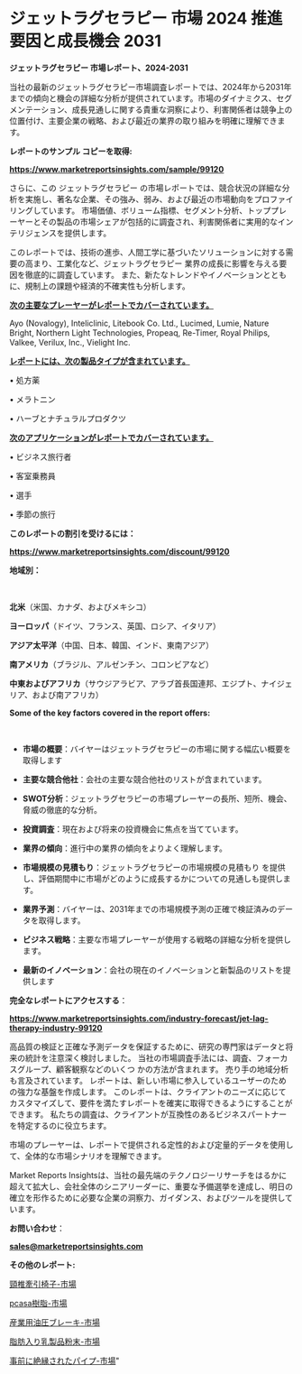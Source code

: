 # ジェットラグセラピー 市場 2024 推進要因と成長機会 2031

<strong>ジェットラグセラピー 市場レポート、2024-2031</strong>

当社の最新のジェットラグセラピー市場調査レポートでは、2024年から2031年までの傾向と機会の詳細な分析が提供されています。市場のダイナミクス、セグメンテーション、成長見通しに関する貴重な洞察により、利害関係者は競争上の位置付け、主要企業の戦略、および最近の業界の取り組みを明確に理解できます。



<strong>レポートのサンプル コピーを取得:</strong> <a href=https://www.marketreportsinsights.com/sample/99120>

<strong><u>https://www.marketreportsinsights.com/sample/99120</u></strong></a>

さらに、この ジェットラグセラピー の市場レポートでは、競合状況の詳細な分析を実施し、著名な企業、その強み、弱み、および最近の市場動向をプロファイリングしています。 市場価値、ボリューム指標、セグメント分析、トッププレーヤーとその製品の市場シェアが包括的に調査され、利害関係者に実用的なインテリジェンスを提供します。

このレポートでは、技術の進歩、人間工学に基づいたソリューションに対する需要の高まり、工業化など、ジェットラグセラピー 業界の成長に影響を与える要因を徹底的に調査しています。 また、新たなトレンドやイノベーションとともに、規制上の課題や経済的不確実性も分析します。



<strong><u>次の主要なプレーヤーがレポートでカバーされています。</u></strong>

Ayo (Novalogy), Inteliclinic, Litebook Co. Ltd., Lucimed, Lumie, Nature Bright, Northern Light Technologies, Propeaq, Re-Timer, Royal Philips, Valkee, Verilux, Inc., Vielight Inc.



<strong><u><b>レポートには、次の製品タイプが含まれています。</b></u></strong>

• 処方薬

• メラトニン

• ハーブとナチュラルプロダクツ



<strong><u><b>次のアプリケーションがレポートでカバーされています。</b></u></strong>

• ビジネス旅行者

• 客室乗務員

• 選手

• 季節の旅行



<strong><b>このレポートの割引を受けるには：</b></strong>

<a href=https://www.marketreportsinsights.com/discount/99120>

<strong><u>https://www.marketreportsinsights.com/discount/99120</u></strong></a>



<strong>地域別：</strong>

<strong> </strong>



<strong>北米</strong>（米国、カナダ、およびメキシコ）



<strong>ヨーロッパ</strong>（ドイツ、フランス、英国、ロシア、イタリア）



<strong>アジア太平洋</strong>（中国、日本、韓国、インド、東南アジア）



<strong>南アメリカ</strong>（ブラジル、アルゼンチン、コロンビアなど）



<strong>中東およびアフリカ</strong>（サウジアラビア、アラブ首長国連邦、エジプト、ナイジェリア、および南アフリカ）



<strong>Some of the key factors covered in the report offers:</strong>

<strong> </strong>
<ul>
  <li>

<strong>市場の概要</strong>：バイヤーはジェットラグセラピーの市場に関する幅広い概要を取得します</li>
  <li>

<strong>主要な競合他社</strong>：会社の主要な競合他社のリストが含まれています。</li>
  <li>

<strong>SWOT分析</strong>：ジェットラグセラピーの市場プレーヤーの長所、短所、機会、脅威の徹底的な分析。</li>
  <li>

<strong>投資調査</strong>：現在および将来の投資機会に焦点を当てています。</li>
  <li>

<strong>業界の傾向</strong>：進行中の業界の傾向をよりよく理解します。</li>
  <li>

<strong>市場規模の見積もり</strong>：ジェットラグセラピーの市場規模の見積もり を提供し、評価期間中に市場がどのように成長するかについての見通しも提供します。</li>
  <li>

<strong>業界予測</strong>：バイヤーは、2031年までの市場規模予測の正確で検証済みのデータを取得します。</li>
  <li>

<strong>ビジネス戦略</strong>：主要な市場プレーヤーが使用する戦略の詳細な分析を提供します。</li>
  <li>

<strong>最新のイノベーション</strong>：会社の現在のイノベーションと新製品のリストを提供します</li>
</ul>


<strong>完全なレポートにアクセスする</strong>：

<a href=https://www.marketreportsinsights.com/industry-forecast/jet-lag-therapy-industry-99120>

<strong><u>https://www.marketreportsinsights.com/industry-forecast/jet-lag-therapy-industry-99120</u></strong></a>

高品質の検証と正確な予測データを保証するために、研究の専門家はデータと将来の統計を注意深く検討しました。 当社の市場調査手法には、調査、フォーカスグループ、顧客観察などのいくつ かの方法が含まれます。 売り手の地域分析も言及されています。 レポートは、新しい市場に参入しているユーザーのための強力な基盤を作成します。 このレポートは、クライアントのニーズに応じてカスタマイズして、要件を満たすレポートを確実に取得できるようにすることができます。 私たちの調査は、クライアントが互換性のあるビジネスパートナーを特定するのに役立ちます。

市場のプレーヤーは、レポートで提供される定性的および定量的データを使用して、全体的な市場シナリオを理解できます。

Market Reports Insightsは、当社の最先端のテクノロジーリサーチをはるかに超えて拡大し、会社全体のシニアリーダーに、重要な予備選挙を達成し、明日の確立を形作るために必要な企業の洞察力、ガイダンス、およびツールを提供しています。



<strong><b>お問い合わせ</b></strong>：

<a href=mailto:sales@marketreportsinsights.com>

<strong><u>sales@marketreportsinsights.com</u></strong></a>



<strong>その他のレポート:</strong>

<a href=https://www.linkedin.com/pulse/頸椎牽引椅子-市場-2023-総合分析と事業成長戦略-2030-consumer-connection-collective-360-83isf/>頸椎牽引椅子-市場</a>

<a href=https://www.linkedin.com/pulse/pcasa樹脂-市場-2023-最新の-cagr-および成長分析-2030-xecxf/>pcasa樹脂-市場</a>

<a href=https://www.linkedin.com/pulse/産業用油圧ブレーキ-市場-2023-推進要因と成長機会-2030-pr-news-hub-gzief/>産業用油圧ブレーキ-市場</a>

<a href=https://www.linkedin.com/pulse/脂肪入り乳製品粉末-市場-2023-年のダイナミクスとビジネストレンド-rhpwf/>脂肪入り乳製品粉末-市場</a>

<a href=https://www.linkedin.com/pulse/事前に絶縁されたパイプ-市場-2023-総合分析と事業成長戦略-2030-trend-titans-360-analysis-t8cqf/>事前に絶縁されたパイプ-市場</a>"
